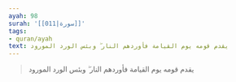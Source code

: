 ```yaml
---
ayah: 98
surah: '[[011|سورة]]'
tags:
- quran/ayah
text: يقدم قومه يوم القيامة فأوردهم النار ۖ وبئس الورد المورود
---
```

> يقدم قومه يوم القيامة فأوردهم النار ۖ وبئس الورد المورود

